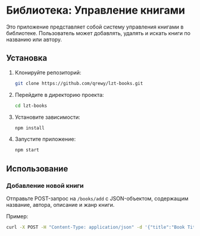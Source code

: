 # Библиотека: Управление книгами

Это приложение представляет собой систему управления книгами в библиотеке. Пользователь может добавлять, удалять и искать книги по названию или автору.

## Установка

1. Клонируйте репозиторий:

    ```bash
    git clone https://github.com/qrewy/lzt-books.git
    ```

2. Перейдите в директорию проекта:

    ```bash
    cd lzt-books
    ```

3. Установите зависимости:

    ```bash
    npm install
    ```

4. Запустите приложение:

    ```bash
    npm start
    ```

## Использование

### Добавление новой книги

Отправьте POST-запрос на `/books/add` с JSON-объектом, содержащим название, автора, описание и жанр книги.

Пример:

```bash
curl -X POST -H "Content-Type: application/json" -d '{"title":"Book Title","author":"Author Name","description":"Book Description","genre":"Fiction"}' http://localhost:3000/books/add
